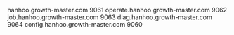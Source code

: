 hanhoo.growth-master.com  9061
operate.hanhoo.growth-master.com  9062
job.hanhoo.growth-master.com   9063
diag.hanhoo.growth-master.com    9064
config.hanhoo.growth-master.com   9060